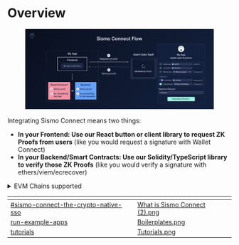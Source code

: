 # Overview

<figure><img src="../.gitbook/assets/Sismo Connect Flow (4).png" alt=""><figcaption></figcaption></figure>

Integrating Sismo Connect means two things:

* **In your Frontend: Use our React button or client library to request ZK Proofs from users** (like you would request a signature with Wallet Connect)
* **In your Backend/Smart Contracts: Use our Solidity/TypeScript library to verify those ZK Proofs** (like you would verify a signature with ethers/viem/ecrecover)

<details>

<summary>EVM Chains supported</summary>

#### Mainnets

* **Arbitrum One** (42161)
* **Gnosis** (100)
* **Mainnet** (1)
* **Optimism** (10)
* **Polygon** (137)

#### Testnets

* **Arbitrum Goerli** (421613)
* **Goerli** (5)
* **Mumbai** (80001)
* **Optimism Goerli** (420)
* **Scroll Alpha Testnet** (534353)
* **Sepolia** (11155111)

</details>

<table data-view="cards"><thead><tr><th data-card-target data-type="content-ref"></th><th data-hidden data-card-cover data-type="files"></th></tr></thead><tbody><tr><td><a href="../#sismo-connect-the-crypto-native-sso">#sismo-connect-the-crypto-native-sso</a></td><td><a href="../.gitbook/assets/What is Sismo Connect (2).png">What is Sismo Connect (2).png</a></td></tr><tr><td><a href="run-example-apps/">run-example-apps</a></td><td><a href="../.gitbook/assets/Boilerplates.png">Boilerplates.png</a></td></tr><tr><td><a href="tutorials/">tutorials</a></td><td><a href="../.gitbook/assets/Tutorials.png">Tutorials.png</a></td></tr></tbody></table>

